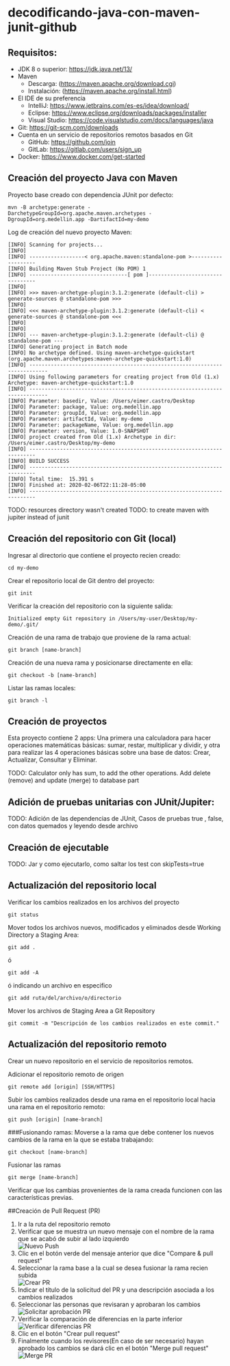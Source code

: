 # decodificando-java-con-maven-junit-github

## Requisitos:

- JDK 8 o superior: https://jdk.java.net/13/
- Maven 
  - Descarga: (https://maven.apache.org/download.cgi)
  - Instalación: (https://maven.apache.org/install.html)
- El IDE de su preferencia 
  - IntelliJ: https://www.jetbrains.com/es-es/idea/download/
  - Eclipse: https://www.eclipse.org/downloads/packages/installer
  - Visual Studio: https://code.visualstudio.com/docs/languages/java
- Git: https://git-scm.com/downloads
- Cuenta en un servicio de repositorios remotos basados en Git
  - GitHub: https://github.com/join
  - GitLab: https://gitlab.com/users/sign_up
- Docker: https://www.docker.com/get-started


## Creación del proyecto Java con Maven
Proyecto base creado con dependencia JUnit por defecto:
~~~
mvn -B archetype:generate -DarchetypeGroupId=org.apache.maven.archetypes -DgroupId=org.medellin.app -DartifactId=my-demo
~~~
Log de creación del nuevo proyecto Maven:
~~~
[INFO] Scanning for projects...
[INFO]
[INFO] ------------------< org.apache.maven:standalone-pom >-------------------
[INFO] Building Maven Stub Project (No POM) 1
[INFO] --------------------------------[ pom ]---------------------------------
[INFO]
[INFO] >>> maven-archetype-plugin:3.1.2:generate (default-cli) > generate-sources @ standalone-pom >>>
[INFO]
[INFO] <<< maven-archetype-plugin:3.1.2:generate (default-cli) < generate-sources @ standalone-pom <<<
[INFO]
[INFO]
[INFO] --- maven-archetype-plugin:3.1.2:generate (default-cli) @ standalone-pom ---
[INFO] Generating project in Batch mode
[INFO] No archetype defined. Using maven-archetype-quickstart (org.apache.maven.archetypes:maven-archetype-quickstart:1.0)
[INFO] ----------------------------------------------------------------------------
[INFO] Using following parameters for creating project from Old (1.x) Archetype: maven-archetype-quickstart:1.0
[INFO] ----------------------------------------------------------------------------
[INFO] Parameter: basedir, Value: /Users/eimer.castro/Desktop
[INFO] Parameter: package, Value: org.medellin.app
[INFO] Parameter: groupId, Value: org.medellin.app
[INFO] Parameter: artifactId, Value: my-demo
[INFO] Parameter: packageName, Value: org.medellin.app
[INFO] Parameter: version, Value: 1.0-SNAPSHOT
[INFO] project created from Old (1.x) Archetype in dir: /Users/eimer.castro/Desktop/my-demo
[INFO] ------------------------------------------------------------------------
[INFO] BUILD SUCCESS
[INFO] ------------------------------------------------------------------------
[INFO] Total time:  15.391 s
[INFO] Finished at: 2020-02-06T22:11:28-05:00
[INFO] ------------------------------------------------------------------------
~~~
TODO: resources directory wasn't created
TODO: to create maven with jupiter instead of junit


## Creación del repositorio con Git (local)
Ingresar al directorio que contiene el proyecto recien creado:
~~~
cd my-demo
~~~
Crear el repositorio local de Git dentro del proyecto:
~~~
git init
~~~
Verificar la creación del repositorio con la siguiente salida:
~~~
Initialized empty Git repository in /Users/my-user/Desktop/my-demo/.git/
~~~
Creación de una rama de trabajo que proviene de la rama actual:
~~~
git branch [name-branch]
~~~
Creación de una nueva rama y posicionarse directamente en ella:
~~~
git checkout -b [name-branch]
~~~
Listar las ramas locales:
~~~
git branch -l
~~~

## Creación de proyectos

Esta proyecto contiene 2 apps: Una primera una calculadora para hacer operaciones matemáticas básicas: sumar, restar, multiplicar y dividir,
 y otra para realizar las 4 operaciones básicas sobre una base de datos: Crear, Actualizar, Consultar y Eliminar.
 
 
 TODO: Calculator only has sum, to add the other operations. Add delete (remove) and update (merge) to database part


## Adición de pruebas unitarias con JUnit/Jupiter:

TODO: Adición de las dependencias de JUnit, Casos de pruebas true , false, con datos quemados y leyendo desde archivo 


## Creación de ejecutable


TODO: Jar y como ejecutarlo, como saltar los test con skipTests=true


## Actualización del repositorio local
Verificar los cambios realizados en los archivos del proyecto
~~~
git status
~~~
Mover todos los archivos nuevos, modificados y eliminados desde Working Directory a Staging Area:
~~~
git add .
~~~
ó
~~~
git add -A
~~~
ó indicando un archivo en especifico
~~~
git add ruta/del/archivo/o/directorio
~~~
Mover los archivos de Staging Area a Git Repository
~~~
git commit -m "Descripción de los cambios realizados en este commit."
~~~
## Actualización del repositorio remoto
Crear un nuevo repositorio en el servicio de repositorios remotos.  

Adicionar el repositorio remoto de origen
~~~
git remote add [origin] [SSH/HTTPS]
~~~
Subir los cambios realizados desde una rama en el repositorio local hacia una rama en el repositorio remoto:
~~~
git push [origin] [name-branch]
~~~
###Fusionando ramas:
Moverse a la rama que debe contener los nuevos cambios de la rama en la que se estaba trabajando:
~~~
git checkout [name-branch]
~~~
Fusionar las ramas
~~~
git merge [name-branch]
~~~
Verificar que los cambias provenientes de la rama creada funcionen con las características previas.

##Creación de Pull Request (PR)
1. Ir a la ruta del repositorio remoto
2. Verificar que se muestra un nuevo mensaje con el nombre de la rama que se acabó de subir al lado izquierdo  
![Nuevo Push](src/main/resources/screenshots/ScreenShot1.png?raw=true "Nuevo Push")
3. Clic en el botón verde del mensaje anterior que dice "Compare & pull request"
4. Seleccionar la rama base a la cual se desea fusionar la rama recien subida  
![Crear PR](src/main/resources/screenshots/ScreenShot2.png?raw=true "Crear PR")
5. Indicar el título de la solicitud del PR y una descripción asociada a los cambios realizados
6. Seleccionar las personas que revisaran y aprobaran los cambios  
![Solicitar aprobación PR](src/main/resources/screenshots/ScreenShot3.png?raw=true "Solicitar aprobación PR")
7. Verificar la comparación de diferencias en la parte inferior  
![Verificar diferencias PR](src/main/resources/screenshots/ScreenShot4.png?raw=true "Verificar diferencias PR")
8. Clic en el botón "Crear pull request"
9. Finalmente cuando los revisores(En caso de ser necesario) hayan aprobado los cambios se dará clic en el botón "Merge pull request"  
![Merge PR](src/main/resources/screenshots/ScreenShot5.png?raw=true "Merge PR")